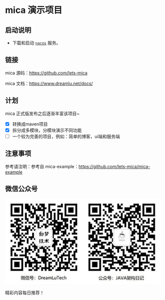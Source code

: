 # mica 演示项目

## 启动说明
* 下载和启动 [`nacos`](https://nacos.io/zh-cn/docs/what-is-nacos.html) 服务。 


## 链接
mica 源码：https://github.com/lets-mica

mica 文档：https://www.dreamlu.net/docs/

## 计划
mica 正式版发布之后逐渐丰富该项目~

* [x] 转换成maven项目
* [x] 拆分成多模块，分模块演示不同功能
* [ ] 一个较为完善的项目，例如：简单的博客，ui端和服务端

## 注意事项
参考请注明：参考自 mica-example：https://github.com/lets-mica/mica-example

## 微信公众号

![如梦技术](docs/img/dreamlu-weixin.jpg)

精彩内容每日推荐！
